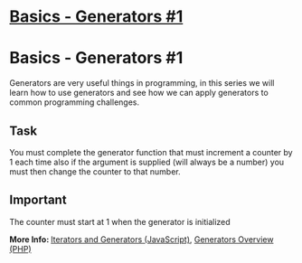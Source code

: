 # [Basics - Generators #1](https://www.codewars.com/kata/basics-generators-number-1 "https://www.codewars.com/kata/5636840bd87777688b00006c")

<h1>Basics - Generators #1</h1>
Generators are very useful things in programming, in this series we will learn how to use generators and see how we can apply generators to common programming challenges.

<h2>Task</h2>
You must complete the generator function that must increment a counter by 1 each time also if the argument is supplied (will always be a number) you must then change the counter to that number.

<h2>Important</h2>
The counter must start at 1 when the generator is initialized

<strong>More Info: </strong><a href="https://developer.mozilla.org/en-US/docs/Web/JavaScript/Guide/Iterators_and_Generators">Iterators and Generators (JavaScript)</a>, [Generators Overview (PHP)](http://php.net/manual/en/language.generators.overview.php)